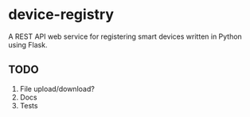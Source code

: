 # device-registry

A REST API web service for registering smart devices written in Python using Flask.


## TODO

1. File upload/download?
2. Docs
3. Tests